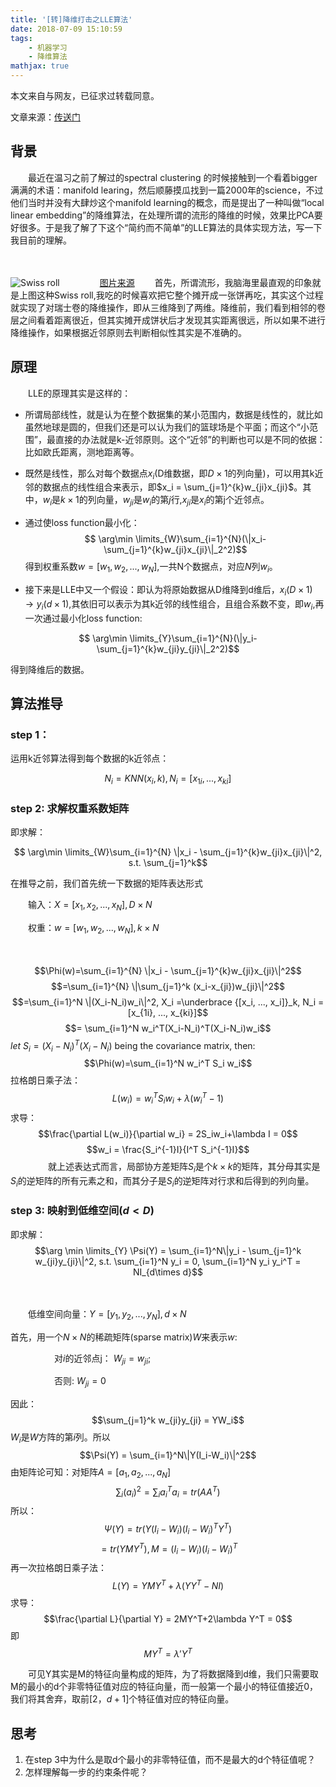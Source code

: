 ```yaml
---
title: '[转]降维打击之LLE算法'
date: 2018-07-09 15:10:59
tags:
	- 机器学习
	- 降维算法
mathjax: true
---
```


本文来自与网友，已征求过转载同意。

文章来源：[传送门](http://www.quanlion.com/2017/09/29/%E9%99%8D%E7%BB%B4%E6%89%93%E5%87%BB%E4%B9%8BLLE%E7%AE%97%E6%B3%95/)

## 背景

　　最近在温习之前了解过的spectral clustering 的时候接触到一个看着bigger满满的术语：manifold learing，然后顺藤摸瓜找到一篇2000年的science，不过他们当时并没有大肆炒这个manifold learning的概念，而是提出了一种叫做“local linear embedding”的降维算法，在处理所谓的流形的降维的时候，效果比PCA要好很多。于是我了解了下这个“简约而不简单”的LLE算法的具体实现方法，写一下我目前的理解。

<!--more-->　
   ![Swiss roll](http://instudio.mabangapp.com/img/037/WJ058/WJ058g08.jpg)
　　
　　[图片来源](http://instudio.mabangapp.com/img/037/WJ058/WJ058g08.jpg)
　　首先，所谓流形，我脑海里最直观的印象就是上图这种Swiss roll,我吃的时候喜欢把它整个摊开成一张饼再吃，其实这个过程就实现了对瑞士卷的降维操作，即从三维降到了两维。降维前，我们看到相邻的卷层之间看着距离很近，但其实摊开成饼状后才发现其实距离很远，所以如果不进行降维操作，如果根据近邻原则去判断相似性其实是不准确的。


## 原理

　　LLE的原理其实是这样的：

- 所谓局部线性，就是认为在整个数据集的某小范围内，数据是线性的，就比如虽然地球是圆的，但我们还是可以认为我们的篮球场是个平面；而这个“小范围”，最直接的办法就是k-近邻原则。这个“近邻”的判断也可以是不同的依据：比如欧氏距离，测地距离等。

- 既然是线性，那么对每个数据点$x_i$(D维数据，即$D\times 1$的列向量)，可以用其k近邻的数据点的线性组合来表示，即$x_i = \sum_{j=1}^{k}w_{ji}x_{ji}$。其中，$w_i$是$k\times 1$的列向量，$w_{ji}$是$w_i$的第$j$行,$x_{ji}$是$x_i$的第j个近邻点。


- 通过使loss function最小化： 
  $$ \arg\min \limits_{W}\sum_{i=1}^{N}(\|x_i-\sum_{j=1}^{k}w_{ji}x_{ji}\|_2^2)$$
  得到权重系数$w = [w_1, w_2, ..., w_N]$,一共N个数据点，对应$N$列$w_i$。

- 接下来是LLE中又一个假设：即认为将原始数据从D维降到d维后，$x_i(D\times 1) \rightarrow y_i(d\times 1)$,其依旧可以表示为其k近邻的线性组合，且组合系数不变，即$w_i$,再一次通过最小化loss function:

$$ \arg\min \limits_{Y}\sum_{i=1}^{N}(\|y_i-\sum_{j=1}^{k}w_{ji}y_{ji}\|_2^2)$$

得到降维后的数据。



## 算法推导

### step 1：

运用k近邻算法得到每个数据的k近邻点：


$$N_i = KNN(x_i,k), N_i = [x_{1i}, ..., x_{ki}]$$


### step 2: 求解权重系数矩阵

即求解：


$$ \arg\min \limits_{W}\sum_{i=1}^{N} \|x_i - \sum_{j=1}^{k}w_{ji}x_{ji}\|^2, s.t. \sum_{j=1}^k$$


在推导之前，我们首先统一下数据的矩阵表达形式

　　输入：$X = [x_1, x_2, ..., x_N], D\times N$

　　权重：$w = [w_1, w_2, ..., w_N], k\times N$

　　


$$\Phi(w)=\sum_{i=1}^{N} \|x_i - \sum_{j=1}^{k}w_{ji}x_{ji}\|^2$$
$$=\sum_{i=1}^{N} \|\sum_{j=1}^k (x_i-x_{ji})w_{ji}\|^2$$
$$=\sum_{i=1}^N \|(X_i-N_i)w_i\|^2, X_i =\underbrace {[x_i, ..., x_i]}_k, N_i = [x_{1i}, ..., x_{ki}]$$
$$= \sum_{i=1}^N w_i^T(X_i-N_i)^T(X_i-N_i)w_i$$
$let\ S_i = (X_i-N_i)^T(X_i-N_i)$ being the covariance matrix, then:
$$\Phi(w)=\sum_{i=1}^N w_i^T S_i w_i$$
拉格朗日乘子法：
$$L(w_i) = w_i^T S_i w_i + \lambda(w_i^T-1)$$
求导：
$$\frac{\partial L(w_i)}{\partial w_i} = 2S_iw_i+\lambda I = 0$$
$$w_i = \frac{S_i^{-1}I}{I^T S_i^{-1}I}$$
　　
　　就上述表达式而言，局部协方差矩阵$S_i$是个$k\times k$的矩阵，其分母其实是$S_i$的逆矩阵的所有元素之和，而其分子是$S_i$的逆矩阵对行求和后得到的列向量。



### step 3: 映射到低维空间($d<D$)

即求解：
$$\arg \min \limits_{Y} \Psi(Y) = \sum_{i=1}^N\|y_i - \sum_{j=1}^k w_{ji}y_{ji}\|^2, s.t. \sum_{i=1}^N y_i = 0, \sum_{i=1}^N y_i y_i^T = NI_{d\times d}$$

　　

　　低维空间向量：$Y = [y_1, y_2, ..., y_N], d\times N$


首先，用一个$N\times N$的稀疏矩阵(sparse matrix)$W$来表示$w$:

　　　　　对$i$的近邻点j：   $W_{ji} = w_{ji}$;

　　　　　否则:   $W_{ji} = 0$

因此：
$$\sum_{j=1}^k w_{ji}y_{ji} = YW_i$$
$W_i$是$W$方阵的第$i$列。所以
$$\Psi(Y) = \sum_{i=1}^N\|Y(I_i-W_i)\|^2$$
由矩阵论可知：对矩阵$A = [a_1, a_2, ..., a_N]$
$$\sum_i (a_i)^2 = \sum_i a_i^T a_i = tr(AA^T)$$
所以：
$$\Psi(Y) = tr(Y(I_i-W_i)(I_i-W_i)^TY^T)$$
$$= tr(YMY^T),    M = (I_i-W_i)(I_i-W_i)^T$$
再一次拉格朗日乘子法：
$$L(Y) = YMY^T+\lambda (YY^T-NI)$$
求导：
$$\frac{\partial L}{\partial Y} = 2MY^T+2\lambda Y^T = 0$$
即
$$MY^T = \lambda'Y^T$$

　　可见Y其实是M的特征向量构成的矩阵，为了将数据降到d维，我们只需要取M的最小的d个非零特征值对应的特征向量，而一般第一个最小的特征值接近0，我们将其舍弃，取前$[2， d+1]$个特征值对应的特征向量。

## 思考

1. 在step 3中为什么是取d个最小的非零特征值，而不是最大的d个特征值呢？
2. 怎样理解每一步的约束条件呢？